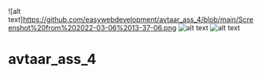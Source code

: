 ![alt text]https://github.com/easywebdevelopment/avtaar_ass_4/blob/main/Screenshot%20from%202022-03-06%2013-37-06.png
![alt text](https://github.com/easywebdevelopment/avtaar_ass_4/blob/main/Screenshot%20from%202022-03-06%2013-36-27.png)
![alt text](https://github.com/easywebdevelopment/avtaar_ass_4/blob/main/Screenshot%20from%202022-03-06%2013-36-04.png)
# avtaar_ass_4
